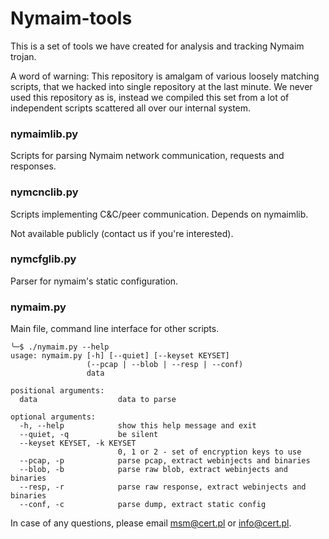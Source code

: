 # Nymaim-tools

This is a set of tools we have created for analysis and tracking Nymaim trojan.

A word of warning:
This repository is amalgam of various loosely matching scripts, that we hacked into single
repository at the last minute. We never used this repository as is, instead we
compiled this set from a lot of independent scripts scattered all over our internal system.

### nymaimlib.py

Scripts for parsing Nymaim network communication, requests and responses.

### nymcnclib.py

Scripts implementing C&C/peer communication. Depends on nymaimlib.

Not available publicly (contact us if you're interested).

### nymcfglib.py

Parser for nymaim's static configuration.

### nymaim.py

Main file, command line interface for other scripts.

```
╰─$ ./nymaim.py --help
usage: nymaim.py [-h] [--quiet] [--keyset KEYSET]
                 (--pcap | --blob | --resp | --conf)
                 data

positional arguments:
  data                  data to parse

optional arguments:
  -h, --help            show this help message and exit
  --quiet, -q           be silent
  --keyset KEYSET, -k KEYSET
                        0, 1 or 2 - set of encryption keys to use
  --pcap, -p            parse pcap, extract webinjects and binaries
  --blob, -b            parse raw blob, extract webinjects and binaries
  --resp, -r            parse raw response, extract webinjects and binaries
  --conf, -c            parse dump, extract static config
```

In case of any questions, please email msm@cert.pl or info@cert.pl.
